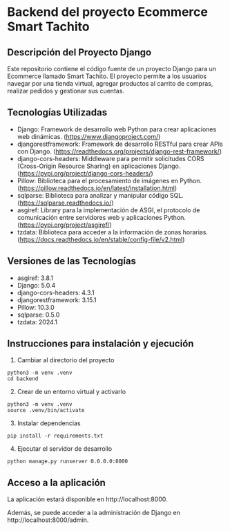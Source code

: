 # Backend del proyecto Ecommerce Smart Tachito

## Descripción del Proyecto Django

Este repositorio contiene el código fuente de un proyecto Django para un Ecommerce llamado Smart Tachito. El proyecto permite a los usuarios navegar por una tienda virtual, agregar productos al carrito de compras, realizar pedidos y gestionar sus cuentas.

## Tecnologías Utilizadas

- Django: Framework de desarrollo web Python para crear aplicaciones web dinámicas. (https://www.djangoproject.com/)
- djangorestframework: Framework de desarrollo RESTful para crear APIs con Django. (https://readthedocs.org/projects/django-rest-framework/)
- django-cors-headers: Middleware para permitir solicitudes CORS (Cross-Origin Resource Sharing) en aplicaciones Django. (https://pypi.org/project/django-cors-headers/)
- Pillow: Biblioteca para el procesamiento de imágenes en Python. (https://pillow.readthedocs.io/en/latest/installation.html)
- sqlparse: Biblioteca para analizar y manipular código SQL. (https://sqlparse.readthedocs.io/)
- asgiref: Library para la implementación de ASGI, el protocolo de comunicación entre servidores web y aplicaciones Python. (https://pypi.org/project/asgiref/)
- tzdata: Biblioteca para acceder a la información de zonas horarias. (https://docs.readthedocs.io/en/stable/config-file/v2.html)

## Versiones de las Tecnologías

- asgiref: 3.8.1
- Django: 5.0.4
- django-cors-headers: 4.3.1
- djangorestframework: 3.15.1
- Pillow: 10.3.0
- sqlparse: 0.5.0
- tzdata: 2024.1

## Instrucciones para instalación y ejecución

1. Cambiar al directorio del proyecto
```
python3 -m venv .venv
cd backend
```

2. Crear de un entorno virtual y activarlo
```
python3 -m venv .venv
source .venv/bin/activate
```

3. Instalar dependencias
```
pip install -r requirements.txt
```

4. Ejecutar el servidor de desarrollo
```
python manage.py runserver 0.0.0.0:8000
```

## Acceso a la aplicación

La aplicación estará disponible en http://localhost:8000. 

Además, se puede acceder a la administración de Django en http://localhost:8000/admin.
